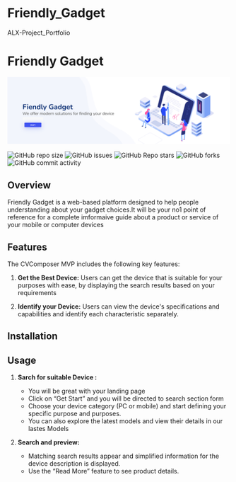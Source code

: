 # Friendly_Gadget
ALX-Project_Portfolio
# Friendly Gadget
![banner](web_dynamic/static/assets/img/cover.png)

![GitHub repo size](https://img.shields.io/github/repo-size/Yusuf-R/Friendly_Gadget)
![GitHub issues](https://img.shields.io/github/issues/Yusuf-R/Friendly_Gadget)
![GitHub Repo stars](https://img.shields.io/github/stars/Yusuf-R/Friendly_Gadget?logo=github&style=flat)
![GitHub forks](https://img.shields.io/github/forks/Yusuf-R/Friendly_Gadget?logo=github&style=falt)
![GitHub commit activity](https://img.shields.io/github/commit-activity/m/Yusuf-R/Friendly_Gadget?logo=github)

## Overview

Friendly Gadget is a web-based platform designed to help people understanding about your gadget choices.It will be your no1 point of reference for a complete imformaive guide about a product or service of your mobile or computer devices

## Features

The CVComposer MVP includes the following key features:

1. **Get the Best Device:** Users can get the device that is suitable for your purposes with ease, by displaying the search results based on your requirements

2. **Identify your Device:** Users can view the device's specifications and capabilities and identify each characteristic separately.

## Installation



## Usage

1. **Sarch for suitable Device :**
   - You will be great with your landing page 
   - Click on “Get Start” and you will be directed to search section form 
   - Choose your device category (PC or mobile) and start defining your specific purpose and purposes.
   - You can also explore the latest models and view their details in our lastes Models

2. **Search and preview:**
     - Matching search results appear and simplified information for the device description is displayed.
     - Use the “Read More” feature to see product details.
